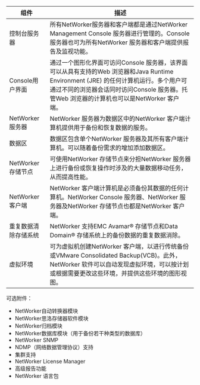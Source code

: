 |组件|描述|
|----|----|
|控制台服务器|所有NetWorker服务器和客户端都是通过NetWorker Management Console 服务器进行管理的。Console 服务器也可为所有NetWorker 服务器和客户端提供报告及监视功能。|
|Console用户界面|通过一个图形化界面可访问Console 服务器，该界面可以从具有支持的Web 浏览器和Java Runtime Environment (JRE) 的任何计算机运行。多个用户可通过不同的浏览器会话同时访问Console 服务器。托管Web 浏览器的计算机也可以是NetWorker 客户端。|
|NetWorker服务器|NetWorker 服务器为数据区中的NetWorker 客户端计算机提供用于备份和恢复数据的服务。|
|数据区|数据区包含单个NetWorker 服务器及其所有客户端计算机。可以随着备份需求的增加添加数据区。|
|NetWorker存储节点|可使用NetWorker 存储节点来分担NetWorker 服务器上进行备份或恢复操作时涉及的大量数据移动任务，从而提高性能。|
|NetWorker客户端|NetWorker 客户端计算机是必须备份其数据的任何计算机。NetWorker Console 服务器、NetWorker 服务器及NetWorker 存储节点也都是NetWorker 客户端。|
|重复数据清除存储系统|NetWorker 支持EMC Avamar® 存储节点和Data Domain® 存储系统上的备份数据的重复数据消除。
|虚拟环境|可为虚拟机创建NetWorker 客户端，以进行传统备份或VMware Consolidated Backup(VCB)。此外，NetWorker 软件可以自动发现虚拟环境，可以按计划或根据需要更改这些环境，并提供这些环境的图形视图。|

可选附件：
* NetWorker自动转换器模块
* NetWorker思洛存储器软件模块
* NetWorker归档模块
* NetWorker数据库模块（用于备份若干种类型的数据库）
* NetWorker  SNMP
* NDMP（网络数据管理协议）支持
* 集群支持
* NetWorker  License  Manager
* 高级报告功能
* NetWorker 语言包
